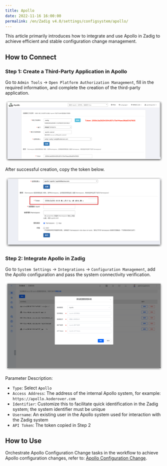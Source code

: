 ```yaml
---
title: Apollo
date: 2022-11-16 16:00:00
permalink: /en/Zadig v4.0/settings/configsystem/apollo/
---
```


This article primarily introduces how to integrate and use Apollo in Zadig to achieve efficient and stable configuration change management.

## How to Connect

### Step 1: Create a Third-Party Application in Apollo
Go to `Admin Tools` -> `Open Platform Authorization Management`, fill in the required information, and complete the creation of the third-party application.

![Apollo configuration](../../../../_images/apollo_config_01.png)

After successful creation, copy the token below.

![Configuration Management](../../../../_images/apollo_config_02.png)

### Step 2: Integrate Apollo in Zadig
Go to `System Settings` → `Integrations` → `Configuration Management`, add the Apollo configuration and pass the system connectivity verification.

![Apollo configuration](../../../../_images/apollo_config_03.png)

Parameter Description:

- `Type`: Select `Apollo`
- `Access Address`: The address of the internal Apollo system, for example: `https://apollo.koderover.com`
- `Identifier`: Customize this to facilitate quick identification in the Zadig system; the system identifier must be unique
- `Username`: An existing user in the Apollo system used for interaction with the Zadig system
- `API Token`: The token copied in Step 2

## How to Use

Orchestrate Apollo Configuration Change tasks in the workflow to achieve Apollo configuration changes, refer to: [Apollo Configuration Change](/en/Zadig%20v4.0/project/workflow-jobs/#apollo-configuration-change).
